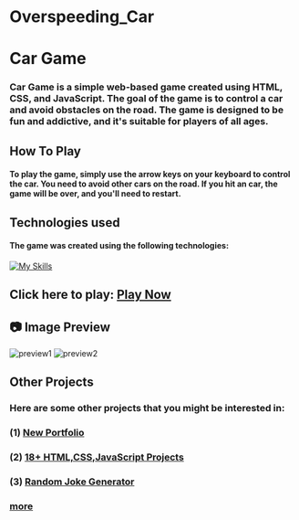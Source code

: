 # Overspeeding_Car
# Car Game

### Car Game is a simple web-based game created using HTML, CSS, and JavaScript. The goal of the game is to control a car and avoid obstacles on the road. The game is designed to be fun and addictive, and it's suitable for players of all ages.

## How To Play
#### To play the game, simply use the arrow keys on your keyboard to control the car. You need to avoid other cars on the road. If you hit an car, the game will be over, and you'll need to restart.

## Technologies used
#### The game was created using the following technologies:
[![My Skills](https://skillicons.dev/icons?i=html,css,javascript&perline=3)](https://github.com/SahilAtahar/Car-Game)

## Click here to play: [Play Now](https://sahilatahar.github.io/Car-Game/)

## :camera: Image Preview
<img src="./images/preview1.png" alt="preview1">
<img src="./images/preview2.png" alt="preview2">

## Other Projects
### Here are some other projects that you might be interested in:
### (1) [New Portfolio](https://github.com/SahilAtahar/newportfolio)
### (2) [18+ HTML,CSS,JavaScript Projects](https://github.com/SahilAtahar/HTML-CSS-JavaScript)
### (3) [Random Joke Generator](https://github.com/SahilAtahar/Random-Joke-Generator)
### [more](https://github.com/SahilAtahar)
